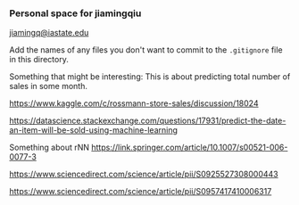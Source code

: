 ### Personal space for jiamingqiu

jiamingq@iastate.edu

Add the names of any files you don't want to commit to the ```.gitignore``` file in this directory.

Something that might be interesting:
  This is about predicting total number of sales in some month.
  
  https://www.kaggle.com/c/rossmann-store-sales/discussion/18024
  
  https://datascience.stackexchange.com/questions/17931/predict-the-date-an-item-will-be-sold-using-machine-learning
  
  Something about rNN
  https://link.springer.com/article/10.1007/s00521-006-0077-3
  
  https://www.sciencedirect.com/science/article/pii/S0925527308000443
  
  https://www.sciencedirect.com/science/article/pii/S0957417410006317
